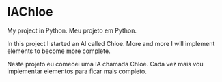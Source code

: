 # IAChloe
My project in Python.
Meu projeto em Python.

In this project I started an AI called Chloe.
More and more I will implement elements to become more complete.



Neste projeto eu comecei uma IA chamada Chloe.
Cada vez mais vou implementar elementos para ficar mais completo.
